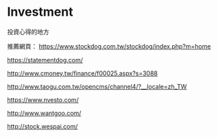 # Investment
投資心得的地方

推薦網頁：
https://www.stockdog.com.tw/stockdog/index.php?m=home

https://statementdog.com/

http://www.cmoney.tw/finance/f00025.aspx?s=3088

http://www.taogu.com.tw/opencms/channel4/?__locale=zh_TW

https://www.nvesto.com/

http://www.wantgoo.com/

http://stock.wespai.com/

